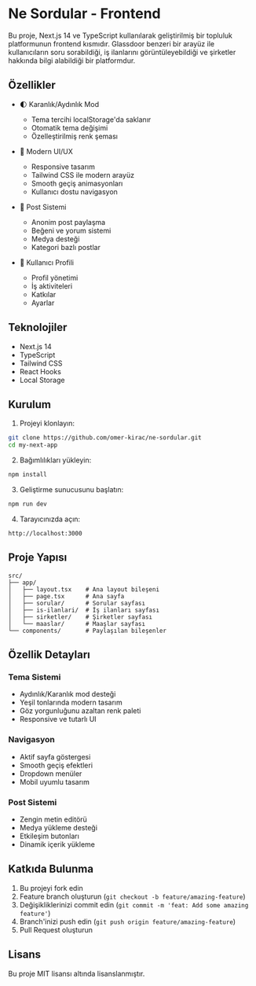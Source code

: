 # Ne Sordular - Frontend

Bu proje, Next.js 14 ve TypeScript kullanılarak geliştirilmiş bir topluluk platformunun frontend kısmıdır. Glassdoor benzeri bir arayüz ile kullanıcıların soru sorabildiği, iş ilanlarını görüntüleyebildiği ve şirketler hakkında bilgi alabildiği bir platformdur.

## Özellikler

- 🌓 Karanlık/Aydınlık Mod
  - Tema tercihi localStorage'da saklanır
  - Otomatik tema değişimi
  - Özelleştirilmiş renk şeması

- 📱 Modern UI/UX
  - Responsive tasarım
  - Tailwind CSS ile modern arayüz
  - Smooth geçiş animasyonları
  - Kullanıcı dostu navigasyon

- 💬 Post Sistemi
  - Anonim post paylaşma
  - Beğeni ve yorum sistemi
  - Medya desteği
  - Kategori bazlı postlar

- 👥 Kullanıcı Profili
  - Profil yönetimi
  - İş aktiviteleri
  - Katkılar
  - Ayarlar

## Teknolojiler

- Next.js 14
- TypeScript
- Tailwind CSS
- React Hooks
- Local Storage

## Kurulum

1. Projeyi klonlayın:
```bash
git clone https://github.com/omer-kirac/ne-sordular.git
cd my-next-app
```

2. Bağımlılıkları yükleyin:
```bash
npm install
```

3. Geliştirme sunucusunu başlatın:
```bash
npm run dev
```

4. Tarayıcınızda açın:
```
http://localhost:3000
```

## Proje Yapısı

```
src/
├── app/
│   ├── layout.tsx    # Ana layout bileşeni
│   ├── page.tsx      # Ana sayfa
│   ├── sorular/      # Sorular sayfası
│   ├── is-ilanlari/  # İş ilanları sayfası
│   ├── sirketler/    # Şirketler sayfası
│   └── maaslar/      # Maaşlar sayfası
└── components/       # Paylaşılan bileşenler
```

## Özellik Detayları

### Tema Sistemi
- Aydınlık/Karanlık mod desteği
- Yeşil tonlarında modern tasarım
- Göz yorgunluğunu azaltan renk paleti
- Responsive ve tutarlı UI

### Navigasyon
- Aktif sayfa göstergesi
- Smooth geçiş efektleri
- Dropdown menüler
- Mobil uyumlu tasarım

### Post Sistemi
- Zengin metin editörü
- Medya yükleme desteği
- Etkileşim butonları
- Dinamik içerik yükleme

## Katkıda Bulunma

1. Bu projeyi fork edin
2. Feature branch oluşturun (`git checkout -b feature/amazing-feature`)
3. Değişikliklerinizi commit edin (`git commit -m 'feat: Add some amazing feature'`)
4. Branch'inizi push edin (`git push origin feature/amazing-feature`)
5. Pull Request oluşturun

## Lisans

Bu proje MIT lisansı altında lisanslanmıştır.
